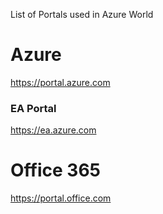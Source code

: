 List of Portals used in Azure World


# Azure
https://portal.azure.com

### EA Portal

https://ea.azure.com


# Office 365

https://portal.office.com

